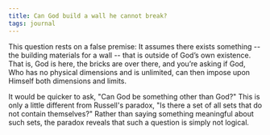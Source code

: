 ```yaml
---
title: Can God build a wall he cannot break?
tags: journal
---
```


This question rests on a false premise: It assumes there exists something --
the building materials for a wall -- that is outside of God’s own existence.
That is, God is here, the bricks are over there, and you’re asking if God, Who
has no physical dimensions and is unlimited, can then impose upon Himself both
dimensions and limits.

It would be quicker to ask, "Can God be something other than God?" This is
only a little different from Russell's paradox, "Is there a set of all sets
that do not contain themselves?" Rather than saying something meaningful about
such sets, the paradox reveals that such a question is simply not logical.

